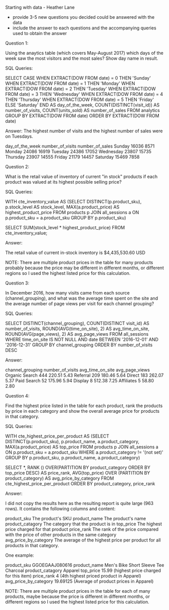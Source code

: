 Starting with data - Heather Lane

- provide 3-5 new questions you decided could be answered with the data
- include the answer to each questions and the accompanying queries used to obtain the answer

Question 1: 

Using the anaytics table (which covers May-August 2017) which days of the week saw the most visitors and the most sales? Show day name in result.

SQL Queries: 

SELECT	CASE 	WHEN EXTRACT(DOW FROM date) = 0 THEN 'Sunday'
		WHEN EXTRACT(DOW FROM date) = 1 THEN 'Monday'
		WHEN EXTRACT(DOW FROM date) = 2 THEN 'Tuesday'
		WHEN EXTRACT(DOW FROM date) = 3 THEN 'Wednesday'
		WHEN EXTRACT(DOW FROM date) = 4 THEN 'Thursday'
		WHEN EXTRACT(DOW FROM date) = 5 THEN 'Friday'
		ELSE 'Saturday' END AS day_of_the_week,
	COUNT(DISTINCT(visit_id)) AS number_of_visits,
	COUNT(units_sold) AS number_of_sales
FROM analytics
GROUP BY EXTRACT(DOW FROM date)
ORDER BY EXTRACT(DOW FROM date)

Answer: 
The highest number of visits and the highest number of sales were on Tuesdays.

day_of_the_week	number_of_visits	number_of_sales
Sunday		16036			8571
Monday		24086			16919
Tuesday		24386			17052
Wednesday	23807			15735
Thursday	23907			14555
Friday		21179			14457
Saturday	15469			7858



Question 2: 

What is the retail value of inventory of current "in stock" products if each product was valued at its highest possible selling price?

SQL Queries:

WITH cte_inventory_value AS 
	(SELECT DISTINCT(p.product_sku), 
		p.stock_level AS stock_level, 
		MAX(a.product_price) AS highest_product_price
	FROM products p
	JOIN all_sessions a
	ON p.product_sku = a.product_sku
	GROUP BY p.product_sku)

SELECT SUM(stock_level * highest_product_price)
FROM cte_inventory_value;

Answer:

The retail value of current in-stock inventory is $4,435,530.60 USD

NOTE:
There are multiple product prices in the table for many products probably because the price may be different in different months, or different regions so I used the highest listed price for this calculation.


Question 3: 

In December 2016, how many visits came from each source (channel_grouping), and what was the average time spent on the site and the average number of page views per visit for each channel grouping?


SQL Queries:

SELECT 	DISTINCT(channel_grouping), 
	COUNT(DISTINCT visit_id) AS number_of_visits, 
	ROUND(AVG(time_on_site), 2) AS avg_time_on_site, 
	ROUND(AVG(page_views), 2) AS avg_page_views
FROM all_sessions
WHERE time_on_site IS NOT NULL AND date BETWEEN '2016-12-01' AND '2016-12-31'
GROUP BY channel_grouping
ORDER BY number_of_visits DESC


Answer:

channel_grouping   number_of_visits	  avg_time_on_site     avg_page_views
Organic Search		444			220.51			5.43
Referral		209			180.46			5.64
Direct			183			262.07			5.37
Paid Search		52			175.96			5.94
Display			8			512.38			7.25
Affiliates		5			58.80			2.80


Question 4: 

Find the highest price listed in the table for each product, rank the products by price in each category and show the overall average price for products in that category.


SQL Queries:

WITH cte_highest_price_per_product AS 
		(SELECT DISTINCT(p.product_sku), 
			p.product_name, 
			a.product_category, 
			MAX(a.product_price) AS top_price
		FROM products p
		JOIN all_sessions a
		ON p.product_sku = a.product_sku
		WHERE a.product_category != '(not set)'
		GROUP BY p.product_sku, p.product_name, a.product_category)

SELECT *, RANK () OVER(PARTITION BY product_category ORDER BY top_price DESC) AS price_rank, 
	  AVG(top_price) OVER (PARTITION BY product_category) AS avg_price_by_category 
FROM cte_highest_price_per_product
ORDER BY product_category, price_rank 


Answer:

I did not copy the results here as the resulting report is quite large (963 rows). It contains the following columns and content:

product_sku		The product's SKU
product_name		The product's name
product_catagory	The category that the product is in
top_price		The highest price charged for that product
price_rank		The rank of the price compared with the price of
			other products in the same category	
avg_price_by_category	The average of the highest price per product for all
			products in that category.

One example: 

product_sku		GGOEGAAJ080616
product_name		Men's Bike Short Sleeve Tee Charcoal
product_catagory	Apparel
top_price		15.99 (highest price charged for this item)
price_rank		4 (4th highest priced product in Apparel)
avg_price_by_category	19.69125 (Average of product prices in Apparel)

NOTE:
There are multiple product prices in the table for each of many products, maybe because the price is different in different months, or different regions so I used the highest listed price for this calculation.


